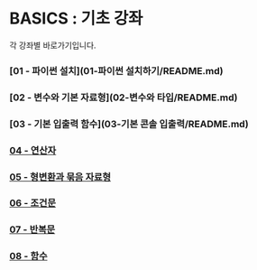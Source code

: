 # BASICS : 기초 강좌
각 강좌별 바로가기입니다.

### [01 - 파이썬 설치](01-파이썬 설치하기/README.md)

### [02 - 변수와 기본 자료형](02-변수와 타입/README.md)

### [03 - 기본 입출력 함수](03-기본 콘솔 입출력/README.md)

### [04 - 연산자](04-연산자/README.md)

### [05 - 형변환과 묶음 자료형](./05-casting_and_collections/README.md)

### [06 - 조건문](./06-conditions/README.md)

### [07 - 반복문](./07-loops/README.md)

### [08 - 함수](./08-function/README.md)
